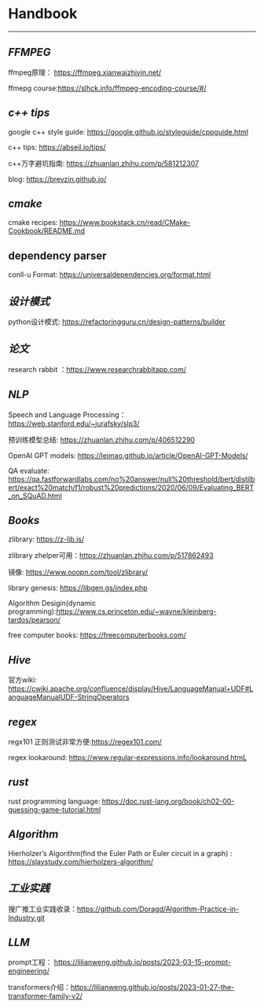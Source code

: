 <!--
 * @Author: zhubin
 * @Date: 2022-11-24 09:48:03
 * @FilePath: \resource\README.md
 * @Description: 
 * 
 * Copyright (c) 2023 by ${git_name}, All Rights Reserved. 
-->

# Handbook
-----------------------------------------------
*FFMPEG*
---------------------------------------------
ffmpeg原理： https://ffmpeg.xianwaizhiyin.net/

ffmepg course:https://slhck.info/ffmpeg-encoding-course/#/

*c++ tips*
----------------------------------------------
google c++ style guide: https://google.github.io/styleguide/cppguide.html

c++ tips: https://abseil.io/tips/

c++万字避坑指南: https://zhuanlan.zhihu.com/p/581212307

blog: https://brevzin.github.io/

*cmake*
----------------------------------------------
cmake recipes: https://www.bookstack.cn/read/CMake-Cookbook/README.md

**dependency parser**
---------------------------------------------
conll-u Format: https://universaldependencies.org/format.html

*设计模式*
------------------------------------------
python设计模式: https://refactoringguru.cn/design-patterns/builder

*论文*
-----------------------------------------
research rabbit ：https://www.researchrabbitapp.com/

*NLP*
-----------------------------------------
Speech and Language Processing：https://web.stanford.edu/~jurafsky/slp3/

预训练模型总结: https://zhuanlan.zhihu.com/p/406512290

OpenAI GPT models: https://leimao.github.io/article/OpenAI-GPT-Models/

QA evaluate: https://qa.fastforwardlabs.com/no%20answer/null%20threshold/bert/distilbert/exact%20match/f1/robust%20predictions/2020/06/09/Evaluating_BERT_on_SQuAD.html

*Books*
-----------------------------------------
zlibrary: https://z-lib.is/

zlibrary zhelper可用：https://zhuanlan.zhihu.com/p/517862493

镜像: https://www.ooopn.com/tool/zlibrary/

library  genesis: https://libgen.gs/index.php 

Algorithm Desigin(dynamic programming):https://www.cs.princeton.edu/~wayne/kleinberg-tardos/pearson/

free computer books: https://freecomputerbooks.com/


*Hive*
-----------------------------------------
官方wiki: https://cwiki.apache.org/confluence/display/Hive/LanguageManual+UDF#LanguageManualUDF-StringOperators

*regex*
-------------------------------------------
regx101 正则测试非常方便:https://regex101.com/

regex lookaround: https://www.regular-expressions.info/lookaround.htmL

*rust*
------------------------------------------
rust programming language:  https://doc.rust-lang.org/book/ch02-00-guessing-game-tutorial.html

*Algorithm*
------------------------------------------

Hierholzer’s Algorithm(find the Euler Path or Euler circuit in a graph) : https://slaystudy.com/hierholzers-algorithm/

*工业实践*
------------------------------------------

搜广推工业实践收录：https://github.com/Doragd/Algorithm-Practice-in-Industry.git


*LLM*
--------------------------------------------
prompt工程： https://lilianweng.github.io/posts/2023-03-15-prompt-engineering/

transformers介绍：https://lilianweng.github.io/posts/2023-01-27-the-transformer-family-v2/



